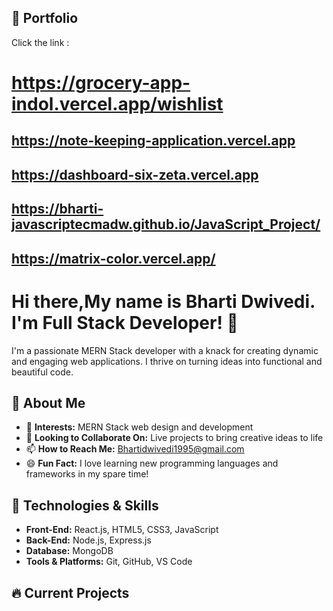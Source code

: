 


## 📝 Portfolio

Click the link :
#  https://grocery-app-indol.vercel.app/wishlist
##  https://note-keeping-application.vercel.app
##  https://dashboard-six-zeta.vercel.app
##  https://bharti-javascriptecmadw.github.io/JavaScript_Project/
##   https://matrix-color.vercel.app/




# Hi there,My name is Bharti Dwivedi. I'm Full Stack Developer! 👋

I'm a passionate MERN Stack developer with a knack for creating dynamic and engaging web applications. I thrive on turning ideas into functional and beautiful code.

## 🌟 About Me

- 👀 **Interests:** MERN Stack web design and development
- 💞️ **Looking to Collaborate On:** Live projects to bring creative ideas to life
- 📫 **How to Reach Me:** [Bhartidwivedi1995@gmail.com](mailto:Bhartidwivedi1995@gmail.com)
- 😄 **Fun Fact:** I love learning new programming languages and frameworks in my spare time!

## 🚀 Technologies & Skills

- **Front-End:** React.js, HTML5, CSS3, JavaScript
- **Back-End:** Node.js, Express.js
- **Database:** MongoDB
- **Tools & Platforms:** Git, GitHub, VS Code


## 🔥 Current Projects


